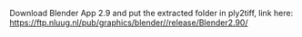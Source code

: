 Download Blender App 2.9 and put the extracted folder in ply2tiff, link here: https://ftp.nluug.nl/pub/graphics/blender//release/Blender2.90/
